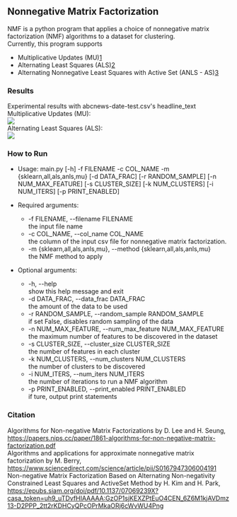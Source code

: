 ## Nonnegative Matrix Factorization
NMF is a python program that applies a choice of nonnegative matrix factorization (NMF) algorithms to a dataset for clustering.  
Currently, this program supports
  * Multiplicative Updates (MU)[1](https://papers.nips.cc/paper/1861-algorithms-for-non-negative-matrix-factorization.pdf)  
  * Alternating Least Squares (ALS)[2](https://www.sciencedirect.com/science/article/pii/S0167947306004191)  
  * Alternating Nonnegative Least Squares with Active Set (ANLS - AS)[3](https://epubs.siam.org/doi/pdf/10.1137/07069239X?casa_token=uh9_uTDvfHIAAAAA:GzOP1sjKEXZPtEuO4CEN_6Z6M1kjAVDmz13-D2PPP_2tt2rKDHCyQPcOPrMkaORj6cWvWU4Png)  

### Results
Experimental results with abcnews-date-test.csv's headline_text  
Multiplicative Updates (MU):  
<img src="/sample_results/abc_mu.png">  
Alternating Least Squares (ALS):  
<img src="/sample_results/abc_als.png">  

### How to Run
* Usage: main.py [-h] -f FILENAME -c COL_NAME -m {sklearn,all,als,anls,mu}
               [-d DATA_FRAC] [-r RANDOM_SAMPLE] [-n NUM_MAX_FEATURE]
               [-s CLUSTER_SIZE] [-k NUM_CLUSTERS] [-i NUM_ITERS]
               [-p PRINT_ENABLED]  

* Required arguments:  
  * -f FILENAME, --filename FILENAME  
    the input file name  
  * -c COL_NAME, --col_name COL_NAME  
    the column of the input csv file for nonnegative matrix factorization.  
  * -m {sklearn,all,als,anls,mu}, --method {sklearn,all,als,anls,mu}  
    the NMF method to apply  

* Optional arguments:  
  * -h, --help  
    show this help message and exit  
  * -d DATA_FRAC, --data_frac DATA_FRAC  
    the amount of the data to be used  
  * -r RANDOM_SAMPLE, --random_sample RANDOM_SAMPLE  
    if set False, disables random sampling of the data  
  * -n NUM_MAX_FEATURE, --num_max_feature NUM_MAX_FEATURE  
    the maximum number of features to be discovered in the dataset  
  * -s CLUSTER_SIZE, --cluster_size CLUSTER_SIZE  
    the number of features in each cluster  
  * -k NUM_CLUSTERS, --num_clusters NUM_CLUSTERS  
    the number of clusters to be discovered  
  * -i NUM_ITERS, --num_iters NUM_ITERS  
    the number of iterations to run a NMF algorithm  
  * -p PRINT_ENABLED, --print_enabled PRINT_ENABLED  
    if ture, output print statements  

### Citation
Algorithms for Non-negative Matrix Factorizations by D. Lee and H. Seung,  
https://papers.nips.cc/paper/1861-algorithms-for-non-negative-matrix-factorization.pdf  
Algorithms and applications for approximate nonnegative matrix factorization by M. Berry,  
https://www.sciencedirect.com/science/article/pii/S0167947306004191  
Non-negative Matrix Factorization Based on Alternating Non-negativity Constrained Least Squares and ActiveSet Method by H. Kim and H. Park,  
https://epubs.siam.org/doi/pdf/10.1137/07069239X?casa_token=uh9_uTDvfHIAAAAA:GzOP1sjKEXZPtEuO4CEN_6Z6M1kjAVDmz13-D2PPP_2tt2rKDHCyQPcOPrMkaORj6cWvWU4Png 
